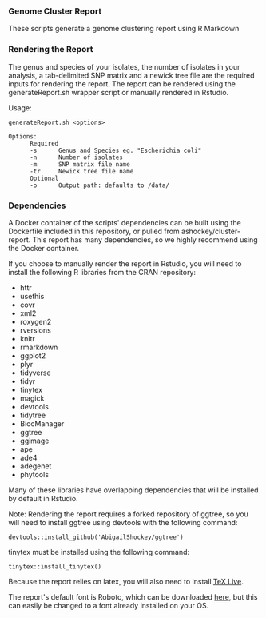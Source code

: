 ### Genome Cluster Report

These scripts generate a genome clustering report using R Markdown

### Rendering the Report

The genus and species of your isolates, the number of isolates in your analysis, a tab-delimited SNP matrix and a newick tree file are the required inputs for rendering the report. The report can be rendered using the generateReport.sh wrapper script or manually rendered in Rstudio.

Usage:

```
generateReport.sh <options>

Options:
      Required
      -s      Genus and Species eg. "Escherichia coli"
      -n      Number of isolates
      -m      SNP matrix file name
      -tr     Newick tree file name
      Optional
      -o      Output path: defaults to /data/

```

### Dependencies

A Docker container of the scripts' dependencies can be built using the Dockerfile included in this repository, or pulled from ashockey/cluster-report. This report has many dependencies, so we highly recommend using the Docker container. 

If you choose to manually render the report in Rstudio, you will need to install the following R libraries from the CRAN repository:

* httr
* usethis
* covr
* xml2
* roxygen2
* rversions
* knitr
* rmarkdown
* ggplot2
* plyr
* tidyverse
* tidyr
* tinytex
* magick
* devtools
* tidytree
* BiocManager
* ggtree
* ggimage
* ape
* ade4
* adegenet
* phytools

Many of these libraries have overlapping dependencies that will be installed by default in Rstudio. 

Note: Rendering the report requires a forked repository of ggtree, so you will need to install ggtree using devtools with the following command:

```
devtools::install_github('AbigailShockey/ggtree')
```

tinytex must be installed using the following command:

```
tinytex::install_tinytex()
```

Because the report relies on latex, you will also need to install [TeX Live](https://www.tug.org/texlive/).

The report's default font is Roboto, which can be downloaded [here](https://www.fontsquirrel.com/fonts/roboto), but this can easily be changed to a font already installed on your OS.
